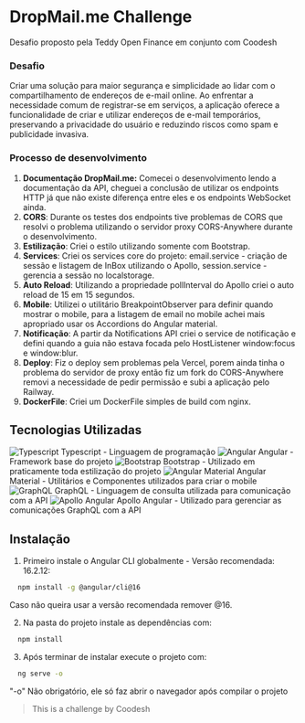 # DropMail.me Challenge

Desafio proposto pela Teddy Open Finance em conjunto com Coodesh

### Desafio

Criar uma solução para maior segurança e simplicidade ao lidar com o compartilhamento de endereços de e-mail online. Ao enfrentar a necessidade comum de registrar-se em serviços, a aplicação oferece a funcionalidade de criar e utilizar endereços de e-mail temporários, preservando a privacidade do usuário e reduzindo riscos como spam e publicidade invasiva.

### Processo de desenvolvimento

1. **Documentação DropMail.me:** Comecei o desenvolvimento lendo a documentação da API, cheguei a conclusão de utilizar os endpoints HTTP já que não existe diferença entre eles e os endpoints WebSocket ainda.
2. **CORS**: Durante os testes dos endpoints tive problemas de CORS que resolvi o problema utilizando o servidor proxy CORS-Anywhere durante o desenvolvimento.
3. **Estilização**: Criei o estilo utilizando somente com Bootstrap.
4. **Services**: Criei os services core do projeto: email.service - criação de sessão e listagem de InBox utilizando o Apollo, session.service - gerencia a sessão no localstorage.
5. **Auto Reload**: Utilizando a propriedade pollInterval do Apollo criei o auto reload de 15 em 15 segundos.
6. **Mobile**: Utilizei o utilitário BreakpointObserver para definir quando mostrar o mobile, para a listagem de email no mobile achei mais apropriado usar os Accordions do Angular material.
7. **Notificação**: A partir da Notifications API criei o service de notificação e defini quando a guia não estava focada pelo HostListener window:focus e window:blur.
8. **Deploy**: Fiz o deploy sem problemas pela Vercel, porem ainda tinha o problema do servidor de proxy então fiz um fork do CORS-Anywhere removi a necessidade de pedir permissão e subi a aplicação pelo Railway.
9. **DockerFile**: Criei um DockerFile simples de build com nginx.

## Tecnologias Utilizadas

![Typescript ](https://img.shields.io/badge/v5.1.6--0af?logo=Typescript&logoColor=ffffff) Typescript - Linguagem de programação
![Angular](https://img.shields.io/badge/v16.2.12--F44336?logo=Angular&logoColor=ffffff) Angular - Framework base do projeto
![Bootstrap ](https://img.shields.io/badge/v5.3.2--653592?logo=Bootstrap&logoColor=ffffff) Bootstrap - Utilizado em praticamente toda estilização do projeto
![Angular Material](https://img.shields.io/badge/v16.2.12--ff0?logo=angular&logoColor=ffffff) Angular Material - Utilitários e Componentes utilizados para criar o mobile
![GraphQL ](https://img.shields.io/badge/v16--E10098?logo=graphql&logoColor=ffffff) GraphQL - Linguagem de consulta utilizada para comunicação com a API
![Apollo Angular](https://img.shields.io/badge/v5.0.2--F44336?logo=graphql&logoColor=ffffff) Apollo Angular - Utilizado para gerenciar as comunicações GraphQL com a API

## Instalação

1. Primeiro instale o Angular CLI globalmente - Versão recomendada: 16.2.12:

```bash
  npm install -g @angular/cli@16
```

Caso não queira usar a versão recomendada remover @16.

2. Na pasta do projeto instale as dependências com:

```bash
  npm install
```

3. Após terminar de instalar execute o projeto com:

```bash
  ng serve -o
```

"-o" Não obrigatório, ele só faz abrir o navegador após compilar o projeto

> This is a challenge by Coodesh
